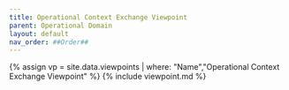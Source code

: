```yaml
---
title: Operational Context Exchange Viewpoint
parent: Operational Domain
layout: default
nav_order: ##Order##
---
```

{% assign vp = site.data.viewpoints | where: "Name","Operational Context Exchange Viewpoint" %}
{% include viewpoint.md %}